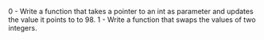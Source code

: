 0 - Write a function that takes a pointer to an int as parameter and updates the value it points to to 98.
1 - Write a function that swaps the values of two integers.